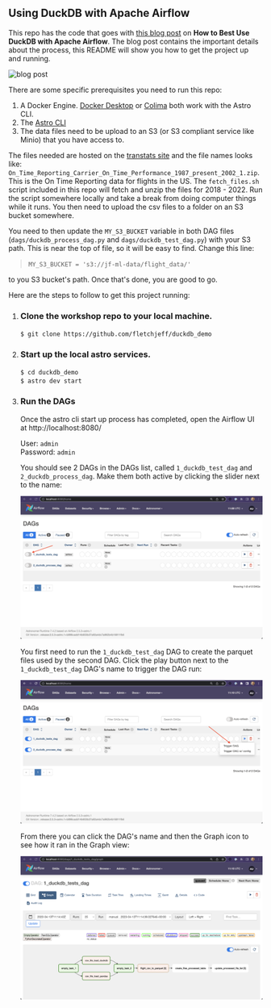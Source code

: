 ## Using DuckDB with Apache Airflow

This repo has the code that goes with [this blog post](https://medium.com/apache-airflow/how-to-best-use-duckdb-with-apache-airflow-63a079160d5d) on **How to Best Use DuckDB with Apache Airflow**. The blog post contains the important details about the process, this README will show you how to get the project up and running.

![blog post](https://unsplash.com/photos/59yg_LpcvzQ/download?ixid=MnwxMjA3fDB8MXxhbGx8fHx8fHx8fHwxNjgxMzgyNzQ0&force=true&w=1920)

There are some specific prerequisites you need to run this repo:
1. A Docker Engine. [Docker Desktop](https://www.docker.com) or [Colima](https://github.com/abiosoft/colima) both work with the Astro CLI.
2. The [Astro CLI](https://docs.astronomer.io/astro/cli/overview)
3. The data files need to be upload to an S3 (or S3 compliant service like Minio) that you have access to.  

The files needed are hosted on the [transtats site](https://transtats.bts.gov/PREZIP/) and the file names looks like: `On_Time_Reporting_Carrier_On_Time_Performance_1987_present_2002_1.zip`. This is the On Time Reporting data for flights in the US. The `fetch_files.sh` script included in this repo will fetch and unzip the files for 2018 - 2022. Run the script somewhere locally and take a break from doing computer things while it runs. You then need to upload the csv files to a folder on an S3 bucket somewhere.

You need to then update the `MY_S3_BUCKET` variable in both DAG files (`dags/duckdb_process_dag.py` and `dags/duckdb_test_dag.py`) with your S3 path. This is near the top of file, so it will be easy to find. Change this line:

> ```MY_S3_BUCKET = 's3://jf-ml-data/flight_data/'```

to you S3 bucket's path. Once that's done, you are good to go. 

Here are the steps to follow to get this project running:
1. ### Clone the workshop repo to your local machine.  
   `$ git clone https://github.com/fletchjeff/duckdb_demo`

2. ### Start up the local astro services.  
    `$ cd duckdb_demo`  
    `$ astro dev start`

3. ### Run the DAGs
    Once the astro cli start up process has completed, open the Airflow UI at http://localhost:8080/

    User: `admin`  
    Password: `admin`

    You should see 2 DAGs in the DAGs list, called `1_duckdb_test_dag` and `2_duckdb_process_dag`. Make them both active by clicking the slider next to the name:

    ![airflow ui](images/airflow_ui.png)

    You first need to run the `1_duckdb_test_dag` DAG to create the parquet files used by the second DAG. Click the play button next to the `1_duckdb_test_dag` DAG's name to trigger the DAG run:

    ![start dag](images/airflow_dag_trigger.png)
    
    From there you can click the DAG's name and then the Graph icon to see how it ran in the Graph view:

    ![setup](images/airflow_graph.png)
